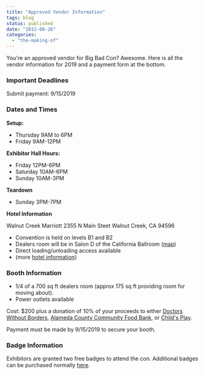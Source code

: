```yaml
---
title: "Approved Vendor Information"
tags: blog
status: published
date: "2012-08-26"
categories: 
  - "the-making-of"
---
```


You're an approved vendor for Big Bad Con? Awesome. Here is all the vendor information for 2019 and a payment form at the bottom.

### Important Deadlines

Submit payment: 9/15/2019

### Dates and Times

**Setup:**

- Thursday 9AM to 6PM
- Friday 9AM-12PM

**Exhibitor Hall Hours:**

- Friday 12PM-6PM
- Saturday 10AM-6PM
- Sunday 10AM-3PM

**Teardown**

- Sunday 3PM-7PM

**Hotel Information**

Walnut Creek Marriott 2355 N Main Steet Walnut Creek, CA 94596

- Convention is held on levels B1 and B2
- Dealers room will be in Salon D of the California Ballroom ([map](https://www.bigbadcon.com/wp-content/uploads/2016/03/Floor-Plan-Master.jpg))
- Direct loading/unloading access available
- (more [hotel information](https://www.bigbadcon.com/hotel/))

### Booth Information

- 1/4 of a 700 sq ft dealers room (approx 175 sq ft providing room for moving about).
- Power outlets available

Cost: $200 plus a donation of 10% of your proceeds to either [Doctors Without Borders](https://www.doctorswithoutborders.org/), [Alameda County Community Food Bank](http://www.accfb.org/), or [Child's Play](http://www.childsplaycharity.org/).

Payment must be made by 9/15/2019 to secure your booth.

### Badge Information

Exhibitors are granted two free badges to attend the con. Additional badges can be purchased normally [here](https://www.bigbadcon.com/sign-up/).

